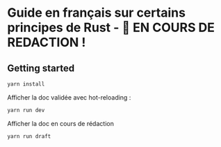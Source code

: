 # Guide en français sur certains principes de Rust - 🚨 EN COURS DE REDACTION !

## Getting started

```sh
yarn install
```

Afficher la doc validée avec hot-reloading :

```sh
yarn run dev
```

Afficher la doc en cours de rédaction
```sh
yarn run draft
```